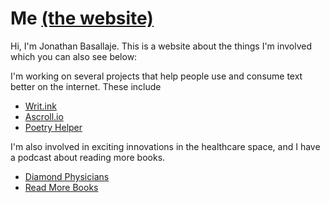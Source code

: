# Me [(the website)](https://jbasallaje.github.io/me/)




Hi, I'm Jonathan Basallaje. This is a website about the things I'm involved which you can also see below:

I'm working on several projects that help people use and consume text better on the internet. These include
* [Writ.ink](http://www.writ.ink)
* [Ascroll.io](https://www.google.com)
* [Poetry Helper](https://www.twitter.com)

I'm also involved in exciting innovations in the healthcare space, and I have a podcast about reading more books.
* [Diamond Physicians](https://www.reddit.com)
* [Read More Books](https://www.google.com)
